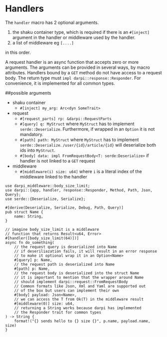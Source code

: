# Handlers

The `handler` macro has 2 optional arguments.
1. the shaku container type, which is required if there is an `#[inject]` argument
in the handler or middleware used by the handler.   
2. a list of middleware eg `[....]`

in this order.

A request handler is an async function that accepts zero or more arguments.
The arguments can be provided in several ways, by macro attributes.
Handlers bound by a `GET` method do not have access to a request body.
The return type must `impl darpi::response::Responder`. For convenience, it is implemented for all common types.

##possible arguments

- shaku container
  - `#[inject] my_arg: Arc<dyn SomeTrait>`
- request    
  - `#[request_parts] rp: &darpi::RequestParts`
  - `#[query] q: MyStruct` where `MyStruct` has to implement
    `serde::Deserialize`. Furthermore, if wrapped in an `Option` it is not mandatory.
  - `#[path] path: MyStruct` where `MyStruct` has to implement
    `serde::Deserialize`. `/user/{id}/article/{id}` will deserialize both ids into `MyStruct`.
  - `#[body] data: impl FromRequestBody<T: serde:Deserialize>` if handler is not linked to a `GET` request
- middleware
  - `#[middleware(i) size: u64]` where `i` is a literal index of the middleware linked to the handler
    

```rust,ignore
use darpi_middleware::body_size_limit;
use darpi::{app, handler, response::Responder, Method, Path, Json, Query};
use serde::{Deserialize, Serialize};

#[derive(Deserialize, Serialize, Debug, Path, Query)]
pub struct Name {
    name: String,
}

// imagine body_size_limit is a middleware
// function that returns Result<u64, Error>
#[handler([body_size_limit(64)])]
async fn do_something(
    // the request query is deserialized into Name
    // if deseriliazation fails, it will result in an error response
    // to make it optional wrap it in an Option<Name>
    #[query] p: Name,
    // the request path is deserialized into Name
    #[path] p: Name,
    // the request body is deserialized into the struct Name 
    // it is important to mention that the wrapper around Name
    // should implement darpi::request::FromRequestBody
    // Common formats like Json, Xml and Yaml are supported out
    // of the box but users can implement their own
    #[body] payload: Json<Name>,
    // we can access the T from Ok(T) in the middleware result  
    #[middleware(0)] size: u64, 
    // returning a String works because darpi has implemented
    // the Responder trait for common types
) -> String {
    format!("{} sends hello to {} size {}", p.name, payload.name, size)
}

```
